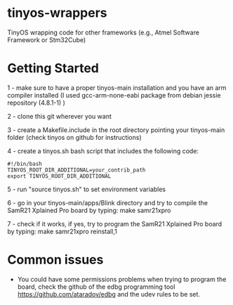 # tinyos-wrappers
TinyOS wrapping code for other frameworks (e.g., Atmel Software Framework or Stm32Cube)

# Getting Started
1 - make sure to have a proper tinyos-main installation and you have an arm compiler installed (I used gcc-arm-none-eabi package from debian jessie repository (4.8.1-1) )

2 - clone this git wherever you want

3 - create a Makefile.include in the root directory pointing your tinyos-main folder (check tinyos on github for instructions)

4 - create a tinyos.sh bash script that includes the following code:
```
#!/bin/bash
TINYOS_ROOT_DIR_ADDITIONAL=your_contrib_path
export TINYOS_ROOT_DIR_ADDITIONAL
```
5 - run "source tinyos.sh" to set environment variables

6 - go in your tinyos-main/apps/Blink directory and try to compile the SamR21 Xplained Pro board by typing: make samr21xpro

7 - check if it works, if yes, try to program the SamR21 Xplained Pro board by typing: make samr21xpro reinstall,1

# Common issues
- You could have some permissions problems when trying to program the board, check the github of the edbg programming tool https://github.com/ataradov/edbg and the udev rules to be set.
